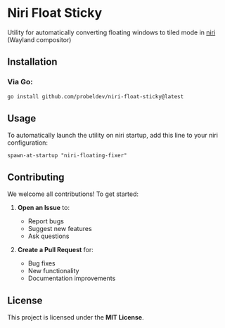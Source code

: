 # Niri Float Sticky

Utility for automatically converting floating windows to tiled mode in [niri](https://github.com/YaLTeR/niri) (Wayland compositor)

## Installation

### Via Go:
```bash
go install github.com/probeldev/niri-float-sticky@latest
```


## Usage

To automatically launch the utility on niri startup, add this line to your niri configuration:

```kdl
spawn-at-startup "niri-floating-fixer"
```


## Contributing

We welcome all contributions! To get started:

1. **Open an Issue** to:
   - Report bugs
   - Suggest new features
   - Ask questions

2. **Create a Pull Request** for:
   - Bug fixes
   - New functionality
   - Documentation improvements


## License

This project is licensed under the **MIT License**.


